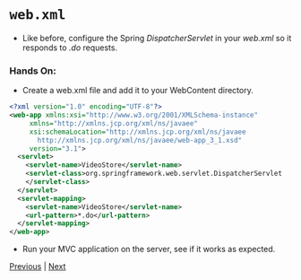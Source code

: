 # `web.xml`
* Like before, configure the Spring *DispatcherServlet* in your *web.xml* so it responds to *.do* requests.

### Hands On:
* Create a web.xml file and add it to your WebContent directory.

```xml
<?xml version="1.0" encoding="UTF-8"?>
<web-app xmlns:xsi="http://www.w3.org/2001/XMLSchema-instance"
     xmlns="http://xmlns.jcp.org/xml/ns/javaee"
     xsi:schemaLocation="http://xmlns.jcp.org/xml/ns/javaee
       http://xmlns.jcp.org/xml/ns/javaee/web-app_3_1.xsd"
     version="3.1">
  <servlet>
    <servlet-name>VideoStore</servlet-name>
    <servlet-class>org.springframework.web.servlet.DispatcherServlet
    </servlet-class>
  </servlet>
  <servlet-mapping>
    <servlet-name>VideoStore</servlet-name>
    <url-pattern>*.do</url-pattern>
  </servlet-mapping>
</web-app> 
```

* Run your MVC application on the server, see if it works as expected.

[Previous](controller.md) | [Next](labs.md)
